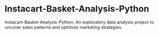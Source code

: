 # Instacart-Basket-Analysis-Python
Instacart-Basket-Analysis-Python: An exploratory data analysis project to uncover sales patterns and optimize marketing strategies.
